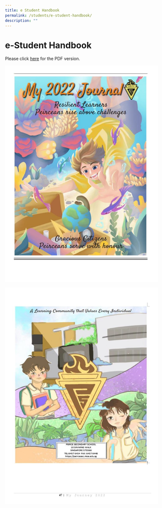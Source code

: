 ```yaml
---
title: e Student Handbook
permalink: /students/e-student-handbook/
description: ""
---
```

# **e-Student Handbook**

Please click [here](/files/e-Student-Handbook-2022-PDF.pdf) for the PDF version.


![](/images/e-Student-Handbook-2022-PDF_Page_01-724x1024-1.jpg)

![](/images/e-Student-Handbook-2022-PDF_Page_48-724x1024-1.jpg)